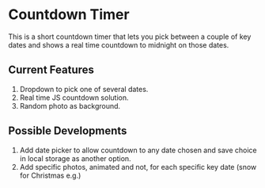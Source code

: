 # Countdown Timer

This is a short countdown timer that lets you pick between a couple of key dates and shows a real time countdown to midnight on those dates.

## Current Features

1. Dropdown to pick one of several dates.
2. Real time JS countdown solution.
3. Random photo as background.

## Possible Developments

1. Add date picker to allow countdown to any date chosen and save choice in local storage as another option.
2. Add specific photos, animated and not, for each specific key date (snow for Christmas e.g.)